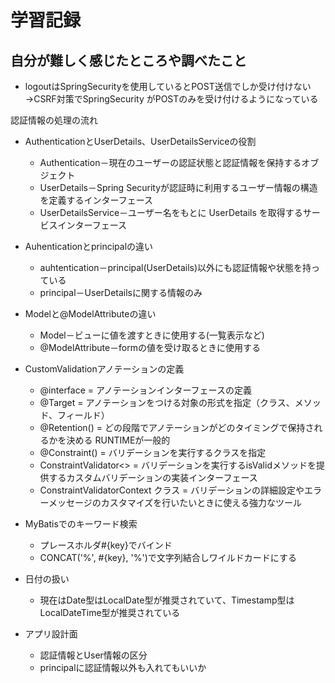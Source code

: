 # 学習記録

## 自分が難しく感じたところや調べたこと

* logoutはSpringSecurityを使用しているとPOST送信でしか受け付けない
  <br> →CSRF対策でSpringSecurity がPOSTのみを受け付けるようになっている

認証情報の処理の流れ
* AuthenticationとUserDetails、UserDetailsServiceの役割
  * Authentication－現在のユーザーの認証状態と認証情報を保持するオブジェクト
  * UserDetails－Spring Securityが認証時に利用するユーザー情報の構造を定義するインターフェース
  * UserDetailsService－ユーザー名をもとに UserDetails を取得するサービスインターフェース
* Auhenticationとprincipalの違い
  * auhtentication－principal(UserDetails)以外にも認証情報や状態を持っている
  * principal－UserDetailsに関する情報のみ

* Modelと@ModelAttributeの違い
  * Model－ビューに値を渡すときに使用する(一覧表示など)
  * @ModelAttribute－formの値を受け取るときに使用する

* CustomValidationアノテーションの定義
  * @interface = アノテーションインターフェースの定義
  * @Target = アノテーションをつける対象の形式を指定（クラス、メソッド、フィールド）
  * @Retention() = どの段階でアノテーションがどのタイミングで保持されるかを決める
     RUNTIMEが一般的
  * @Constraint() = バリデーションを実行するクラスを指定
  * ConstraintValidator<> = バリデーションを実行するisValidメソッドを提供するカスタムバリデーションの実装インターフェース
  * ConstraintValidatorContext クラス = バリデーションの詳細設定やエラーメッセージのカスタマイズを行いたいときに使える強力なツール

* MyBatisでのキーワード検索
  * プレースホルダ#{key}でバインド
  * CONCAT('%', #{key}, '%')で文字列結合しワイルドカードにする

* 日付の扱い
  * 現在はDate型はLocalDate型が推奨されていて、Timestamp型はLocalDateTime型が推奨されている

* アプリ設計面
  * 認証情報とUser情報の区分
  * principalに認証情報以外も入れてもいいか






